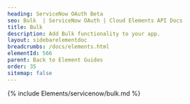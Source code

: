 ```yaml
---
heading: ServiceNow OAuth Beta
seo: Bulk  | ServiceNow OAuth | Cloud Elements API Docs
title: Bulk
description: Add Bulk functionality to your app.
layout: sidebarelementdoc
breadcrumbs: /docs/elements.html
elementId: 566
parent: Back to Element Guides
order: 35
sitemap: false
---
```


{% include Elements/servicenow/bulk.md %}
